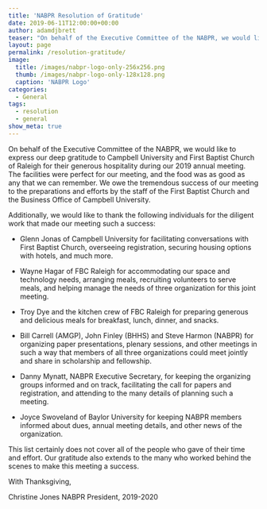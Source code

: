 ```yaml
---
title: 'NABPR Resolution of Gratitude'
date: 2019-06-11T12:00:00+00:00
author: adamdjbrett
teaser: "On behalf of the Executive Committee of the NABPR, we would like to express our deep gratitude to Campbell University and First Baptist Church of Raleigh for their generous hospitality during our 2019 annual meeting. The facilities were perfect for our meeting, and the food was as good as any that we can remember.  We owe the tremendous success of our meeting to the preparations and efforts by the staff of the First Baptist Church and the Business Office of Campbell University.."
layout: page
permalink: /resolution-gratitude/
image:
  title: /images/nabpr-logo-only-256x256.png
  thumb: /images/nabpr-logo-only-128x128.png
  caption: 'NABPR Logo'
categories:
  - General
tags:
  - resolution
  - general
show_meta: true  
---
```



On behalf of the Executive Committee of the NABPR, we would like to express our deep gratitude to Campbell University and First Baptist Church of Raleigh for their generous hospitality during our 2019 annual meeting. The facilities were perfect for our meeting, and the food was as good as any that we can remember.  We owe the tremendous success of our meeting to the preparations and efforts by the staff of the First Baptist Church and the Business Office of Campbell University.

Additionally, we would like to thank the following individuals for the diligent work that made our meeting such a success:

- Glenn Jonas of Campbell University for facilitating conversations with First Baptist Church, overseeing registration, securing housing options with hotels, and much more.

- Wayne Hagar of FBC Raleigh for accommodating our space and technology needs, arranging meals, recruiting volunteers to serve meals, and helping manage the needs of three organization for this joint meeting.

- Troy Dye and the kitchen crew of FBC Raleigh for preparing generous and delicious meals for breakfast, lunch, dinner, and snacks.

- Bill Carrell (AMGP), John Finley (BHHS) and Steve Harmon (NABPR) for organizing paper presentations, plenary sessions, and other meetings in such a way that members of all three organizations could meet jointly and share in scholarship and fellowship.

- Danny Mynatt, NABPR Executive Secretary, for keeping the organizing groups informed and on track, facilitating the call for papers and registration, and attending to the many details of planning such a meeting.

- Joyce Swoveland of Baylor University for keeping NABPR members informed about dues, annual meeting details, and other news of the organization.

This list certainly does not cover all of the people who gave of their time and effort. Our gratitude also extends to the many who worked behind the scenes to make this meeting a success.

With Thanksgiving,

Christine Jones
NABPR President, 2019-2020
